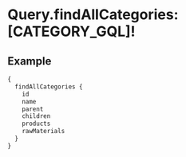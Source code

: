 # Query.findAllCategories: [CATEGORY_GQL]!
            
## Example
```graphql
{
  findAllCategories {
    id
    name
    parent
    children
    products
    rawMaterials
  }
}

```